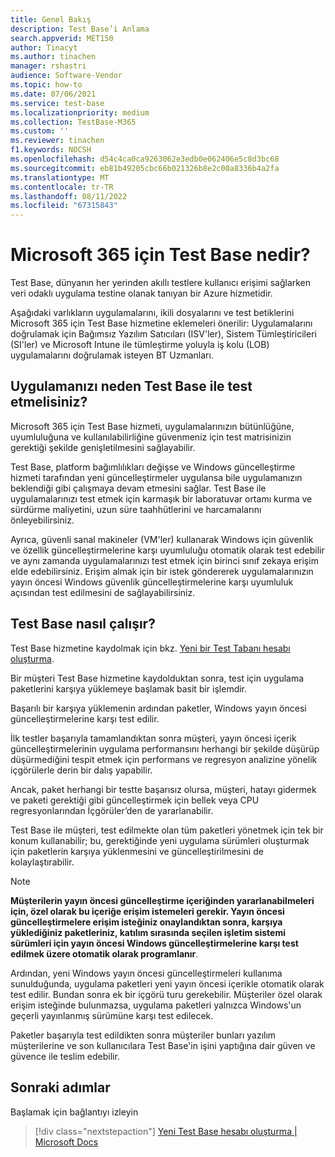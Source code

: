 ```yaml
---
title: Genel Bakış
description: Test Base’i Anlama
search.appverid: MET150
author: Tinacyt
ms.author: tinachen
manager: rshastri
audience: Software-Vendor
ms.topic: how-to
ms.date: 07/06/2021
ms.service: test-base
ms.localizationpriority: medium
ms.collection: TestBase-M365
ms.custom: ''
ms.reviewer: tinachen
f1.keywords: NOCSH
ms.openlocfilehash: d54c4ca0ca9263062e3edb0e062406e5c8d3bc68
ms.sourcegitcommit: eb81b49205cbc66b021326b8e2c00a8336b4a2fa
ms.translationtype: MT
ms.contentlocale: tr-TR
ms.lasthandoff: 08/11/2022
ms.locfileid: "67315843"
---
```

# <a name="what-is-test-base-for-microsoft-365"></a>Microsoft 365 için Test Base nedir?

Test Base, dünyanın her yerinden akıllı testlere kullanıcı erişimi sağlarken veri odaklı uygulama testine olanak tanıyan bir Azure hizmetidir.

Aşağıdaki varlıkların uygulamalarını, ikili dosyalarını ve test betiklerini Microsoft 365 için Test Base hizmetine eklemeleri önerilir: Uygulamalarını doğrulamak için Bağımsız Yazılım Satıcıları (ISV'ler), Sistem Tümleştiricileri (SI'ler) ve Microsoft Intune ile tümleştirme yoluyla iş kolu (LOB) uygulamalarını doğrulamak isteyen BT Uzmanları.

## <a name="why-test-your-application-with-test-base"></a>Uygulamanızı neden Test Base ile test etmelisiniz?

Microsoft 365 için Test Base hizmeti, uygulamalarınızın bütünlüğüne, uyumluluğuna ve kullanılabilirliğine güvenmeniz için test matrisinizin gerektiği şekilde genişletilmesini sağlayabilir.

Test Base, platform bağımlılıkları değişse ve Windows güncelleştirme hizmeti tarafından yeni güncelleştirmeler uygulansa bile uygulamanızın beklendiği gibi çalışmaya devam etmesini sağlar. Test Base ile uygulamalarınızı test etmek için karmaşık bir laboratuvar ortamı kurma ve sürdürme maliyetini, uzun süre taahhütlerini ve harcamalarını önleyebilirsiniz.

Ayrıca, güvenli sanal makineler (VM'ler) kullanarak Windows için güvenlik ve özellik güncelleştirmelerine karşı uyumluluğu otomatik olarak test edebilir ve aynı zamanda uygulamalarınızı test etmek için birinci sınıf zekaya erişim elde edebilirsiniz. Erişim almak için bir istek göndererek uygulamalarınızın yayın öncesi Windows güvenlik güncelleştirmelerine karşı uyumluluk açısından test edilmesini de sağlayabilirsiniz.

## <a name="how-does-test-base-work"></a>Test Base nasıl çalışır?

Test Base hizmetine kaydolmak için bkz. [Yeni bir Test Tabanı hesabı oluşturma](createAccount.md).

Bir müşteri Test Base hizmetine kaydolduktan sonra, test için uygulama paketlerini karşıya yüklemeye başlamak basit bir işlemdir.

Başarılı bir karşıya yüklemenin ardından paketler, Windows yayın öncesi güncelleştirmelerine karşı test edilir.

İlk testler başarıyla tamamlandıktan sonra müşteri, yayın öncesi içerik güncelleştirmelerinin uygulama performansını herhangi bir şekilde düşürüp düşürmediğini tespit etmek için performans ve regresyon analizine yönelik içgörülerle derin bir dalış yapabilir.

Ancak, paket herhangi bir testte başarısız olursa, müşteri, hatayı gidermek ve paketi gerektiği gibi güncelleştirmek için bellek veya CPU regresyonlarından İçgörüler’den de yararlanabilir.

Test Base ile müşteri, test edilmekte olan tüm paketleri yönetmek için tek bir konum kullanabilir; bu, gerektiğinde yeni uygulama sürümleri oluşturmak için paketlerin karşıya yüklenmesini ve güncelleştirilmesini de kolaylaştırabilir.

> [!NOTE]
> **Müşterilerin yayın öncesi güncelleştirme içeriğinden yararlanabilmeleri için, özel olarak bu içeriğe erişim istemeleri gerekir. Yayın öncesi güncelleştirmelere erişim isteğiniz onaylandıktan sonra, karşıya yüklediğiniz paketleriniz, katılım sırasında seçilen işletim sistemi sürümleri için yayın öncesi Windows güncelleştirmelerine karşı test edilmek üzere otomatik olarak programlanır**.

Ardından, yeni Windows yayın öncesi güncelleştirmeleri kullanıma sunulduğunda, uygulama paketleri yeni yayın öncesi içerikle otomatik olarak test edilir. Bundan sonra ek bir içgörü turu gerekebilir. Müşteriler özel olarak erişim isteğinde bulunmazsa, uygulama paketleri yalnızca Windows'un geçerli yayınlanmış sürümüne karşı test edilecek.

Paketler başarıyla test edildikten sonra müşteriler bunları yazılım müşterilerine ve son kullanıcılara Test Base'in işini yaptığına dair güven ve güvence ile teslim edebilir.

## <a name="next-steps"></a>Sonraki adımlar

Başlamak için bağlantıyı izleyin
> [!div class="nextstepaction"]
> [Yeni Test Base hesabı oluşturma | Microsoft Docs](createaccount.md)
